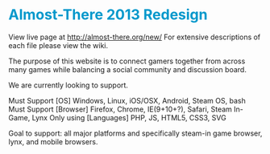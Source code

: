 <h1 style='color:#0099CC'>Almost-There 2013 Redesign</h1>

View live page at <a href='http://almost-there.org/new/'>http://almost-there.org/new/</a>
For extensive descriptions of each file please view the wiki.

The purpose of this website is to connect gamers together from across many games while balancing a social community and discussion board.

We are currently looking to support.

Must Support [OS]
Windows, Linux, iOS/OSX, Android, Steam OS, bash
Must Support [Browser]
Firefox, Chrome, IE(9+10+?), Safari, Steam In-Game, Lynx
Only using [Languages]
PHP, JS, HTML5, CSS3, SVG

Goal to support: all major platforms and specifically steam-in game browser, lynx, and mobile browsers.